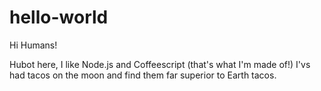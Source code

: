 # hello-world

Hi Humans!

Hubot here, I like Node.js and Coffeescript (that's what I'm made of!)
I'vs had tacos on the moon and find them far superior to Earth tacos.

